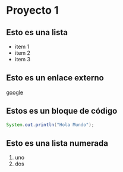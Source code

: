 # Proyecto 1
## Esto es una lista 
* item 1
* item 2
* item 3

## Esto es un enlace externo
[google](http://www.google.es)


## Estos es un bloque de código
```java
System.out.println("Hola Mundo");
```

## Esto es una lista numerada
1. uno
2. dos
